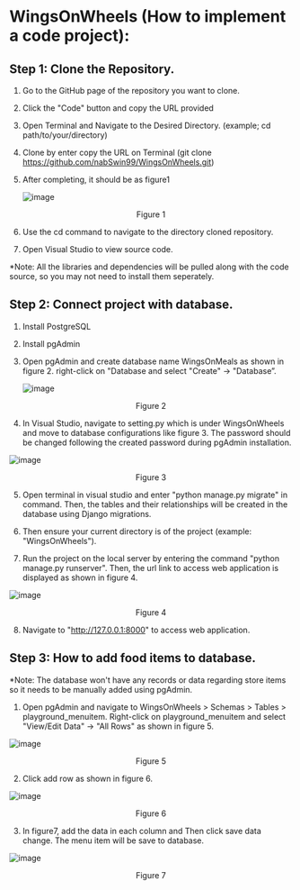 # WingsOnWheels (How to implement a code project):

## Step 1: Clone the Repository.

1.	Go to the GitHub page of the repository you want to clone.
2.	Click the "Code" button and copy the URL provided
3.	Open Terminal and Navigate to the Desired Directory. (example; cd path/to/your/directory)
4.	Clone by enter copy the URL on Terminal  (git clone https://github.com/nabSwin99/WingsOnWheels.git)
5.	After completing, it should be as figure1
   
	![image](https://github.com/nabSwin99/WingsOnWheels/assets/146166502/e591cfab-924e-49b4-b41d-01a6fdc4a7d9)
<p align="center">Figure 1</p>

6. 	Use the cd command to navigate to the directory cloned repository.

7. 	Open Visual Studio to view source code.

*Note: All the libraries and dependencies will be pulled along with the code source, so you may not need to install them seperately.

## Step 2: Connect project with database.

1. 	Install PostgreSQL
2.	Install pgAdmin
3.	Open pgAdmin and create database name WingsOnMeals as shown in figure 2. right-click on "Database and select "Create" -> "Database”.
   
	![image](https://github.com/nabSwin99/WingsOnWheels/assets/146166502/b4883aa8-3bf5-4d04-8fe5-b1fd200c2bec)

<p align="center">Figure 2</p>

4. 	In Visual Studio, navigate to setting.py which is under WingsOnWheels and move to database configurations like figure 3. The password should be changed following the created password during pgAdmin installation.
  
   ![image](https://github.com/nabSwin99/WingsOnWheels/assets/146166502/e182a45e-3b2a-4b50-b3dc-5ef3b6122c69)

<p align="center">Figure 3</p>

5. 	Open terminal in visual studio and enter "python manage.py migrate" in command. Then, the tables and their relationships will be created in the database using Django migrations.

6. 	Then ensure your current directory is of the project (example: "WingsOnWheels").

7. 	Run the project on the local server by entering the command "python manage.py runserver". Then, the url link to access web application is displayed as shown in figure 4.

   ![image](https://github.com/nabSwin99/WingsOnWheels/assets/146166502/e2707351-2ad3-43fc-a25f-ccfede8c06ca)

   <p align="center">Figure 4</p>

8. 	Navigate to "http://127.0.0.1:8000" to access web application.

 	
## Step 3: How to add food items to database.

*Note: The database won't have any records or data regarding store items so it needs to be manually added using pgAdmin.

1. Open pgAdmin and navigate to WingsOnWheels > Schemas > Tables > playground_menuitem. Right-click on playground_menuitem and select "View/Edit Data" -> "All Rows" as shown in figure 5.

![image](https://github.com/nabSwin99/WingsOnWheels/assets/146166502/48829932-fdee-48d8-88ef-a42ea0088e45)

  <p align="center">Figure 5</p>

2. Click add row as shown in figure 6.
   
![image](https://github.com/nabSwin99/WingsOnWheels/assets/146166502/aa7d5f65-ae62-4ae9-907e-e70f84a18ffd)

  <p align="center">Figure 6</p>

3. In figure7, add the data in each column and Then click save data change. The menu item will be save to database.  

![image](https://github.com/nabSwin99/WingsOnWheels/assets/146166502/9045849b-a67a-4c71-9c0c-7175f98fae58)

  <p align="center">Figure 7</p>



